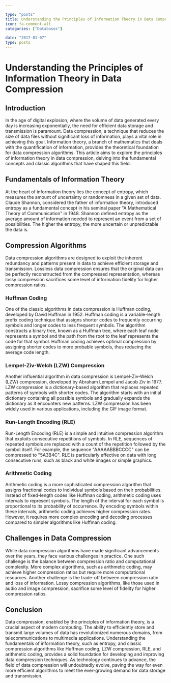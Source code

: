 ```yaml
---

type: "posts"
title: Understanding the Principles of Information Theory in Data Compression
icon: fa-comment-alt
categories: ["Databases"]

date: "2017-01-07"
type: posts
---
```





# Understanding the Principles of Information Theory in Data Compression

## Introduction
In the age of digital explosion, where the volume of data generated every day is increasing exponentially, the need for efficient data storage and transmission is paramount. Data compression, a technique that reduces the size of data files without significant loss of information, plays a vital role in achieving this goal. Information theory, a branch of mathematics that deals with the quantification of information, provides the theoretical foundation for data compression algorithms. This article aims to explore the principles of information theory in data compression, delving into the fundamental concepts and classic algorithms that have shaped this field.

## Fundamentals of Information Theory
At the heart of information theory lies the concept of entropy, which measures the amount of uncertainty or randomness in a given set of data. Claude Shannon, considered the father of information theory, introduced entropy as a fundamental concept in his seminal paper "A Mathematical Theory of Communication" in 1948. Shannon defined entropy as the average amount of information needed to represent an event from a set of possibilities. The higher the entropy, the more uncertain or unpredictable the data is.

## Compression Algorithms
Data compression algorithms are designed to exploit the inherent redundancy and patterns present in data to achieve efficient storage and transmission. Lossless data compression ensures that the original data can be perfectly reconstructed from the compressed representation, whereas lossy compression sacrifices some level of information fidelity for higher compression ratios.

### Huffman Coding
One of the classic algorithms in data compression is Huffman coding, developed by David Huffman in 1952. Huffman coding is a variable-length prefix coding technique that assigns shorter codes to frequently occurring symbols and longer codes to less frequent symbols. The algorithm constructs a binary tree, known as a Huffman tree, where each leaf node represents a symbol and the path from the root to the leaf represents the code for that symbol. Huffman coding achieves optimal compression by assigning shorter codes to more probable symbols, thus reducing the average code length.

### Lempel-Ziv-Welch (LZW) Compression
Another influential algorithm in data compression is Lempel-Ziv-Welch (LZW) compression, developed by Abraham Lempel and Jacob Ziv in 1977. LZW compression is a dictionary-based algorithm that replaces repeated patterns of symbols with shorter codes. The algorithm starts with an initial dictionary containing all possible symbols and gradually expands the dictionary as it encounters new patterns. LZW compression has been widely used in various applications, including the GIF image format.

### Run-Length Encoding (RLE)
Run-Length Encoding (RLE) is a simple and intuitive compression algorithm that exploits consecutive repetitions of symbols. In RLE, sequences of repeated symbols are replaced with a count of the repetition followed by the symbol itself. For example, the sequence "AAAAABBBCCCC" can be compressed to "5A3B4C". RLE is particularly effective on data with long consecutive runs, such as black and white images or simple graphics.

### Arithmetic Coding
Arithmetic coding is a more sophisticated compression algorithm that assigns fractional codes to individual symbols based on their probabilities. Instead of fixed-length codes like Huffman coding, arithmetic coding uses intervals to represent symbols. The length of the interval for each symbol is proportional to its probability of occurrence. By encoding symbols within these intervals, arithmetic coding achieves higher compression rates. However, it requires more complex encoding and decoding processes compared to simpler algorithms like Huffman coding.

## Challenges in Data Compression
While data compression algorithms have made significant advancements over the years, they face various challenges in practice. One such challenge is the balance between compression ratio and computational complexity. More complex algorithms, such as arithmetic coding, may achieve higher compression ratios but require more computational resources. Another challenge is the trade-off between compression ratio and loss of information. Lossy compression algorithms, like those used in audio and image compression, sacrifice some level of fidelity for higher compression ratios.

## Conclusion
Data compression, enabled by the principles of information theory, is a crucial aspect of modern computing. The ability to efficiently store and transmit large volumes of data has revolutionized numerous domains, from telecommunications to multimedia applications. Understanding the fundamentals of information theory, such as entropy, and classic compression algorithms like Huffman coding, LZW compression, RLE, and arithmetic coding, provides a solid foundation for developing and improving data compression techniques. As technology continues to advance, the field of data compression will undoubtedly evolve, paving the way for even more efficient algorithms to meet the ever-growing demand for data storage and transmission.